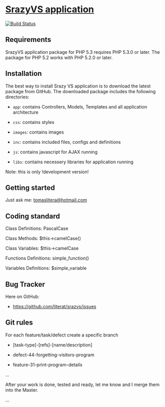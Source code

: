 [SrazyVS application](http://vodni.skauting.cz/srazyvs)
===================================

[![Build Status](https://travis-ci.org/literat/srazvs.svg?branch=master)](https://travis-ci.org/literat/srazvs)

Requirements
------------
SrazyVS application package for PHP 5.3 requires PHP 5.3.0 or later. The package
for PHP 5.2 works with PHP 5.2.0 or later.

Installation
------------
The best way to install Srazy VS application is to download the latest package from GitHub. The downloaded package includes the following directories:

- `app`: contains Controllers, Models, Templates and all application architecture

- `css`: contains styles

- `images`: contains images

- `inc`: contains included files, configs and definitions

- `js`: contains javascript for AJAX running

- `libs`: contains necessery libraries for application running

Note: this is only !development version!


Getting started
---------------
Just ask me: tomaslitera@hotmail.com

Coding standard
---------------
Class Definitions:		PascalCase

Class Methods:			$this->camelCase()

Class Variables:		$this->camelCase

Functions Definitions:	simple_function()

Variables Definitions:	$simple_variable

Bug Tracker
---------------
Here on GitHub:

- https://github.com/literat/srazvs/issues

Git rules
---------------
For each feature/task/defect create a specific branch

- [task-type]-[refs]-[name/description]

- defect-44-forgetting-visitors-program

- feature-31-print-program-details

...

After your work is done, tested and ready, let me know and I merge them into the Master.

...
